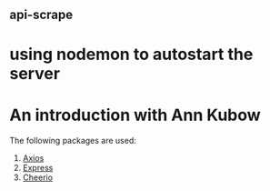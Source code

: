 ## api-scrape

# using nodemon to autostart the server
# An introduction with Ann Kubow

The following packages are used:
1. [Axios](https://www.npmjs.com/package/axios)
1. [Express](https://www.npmjs.com/package/express)
1. [Cheerio](https://www.npmjs.com/package/cheerio)
